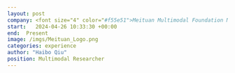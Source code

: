 ```yaml
---
layout: post
company: <font size="4" color="#f55e51">Meituan Multimodal Foundation Model Group</font>
start:   2024-04-26 10:33:30 +00:00
end:  Present
image: /imgs/Meituan_Logo.png 
categories: experience 
author: "Haibo Qiu"
position: Multimodal Researcher
---
```


